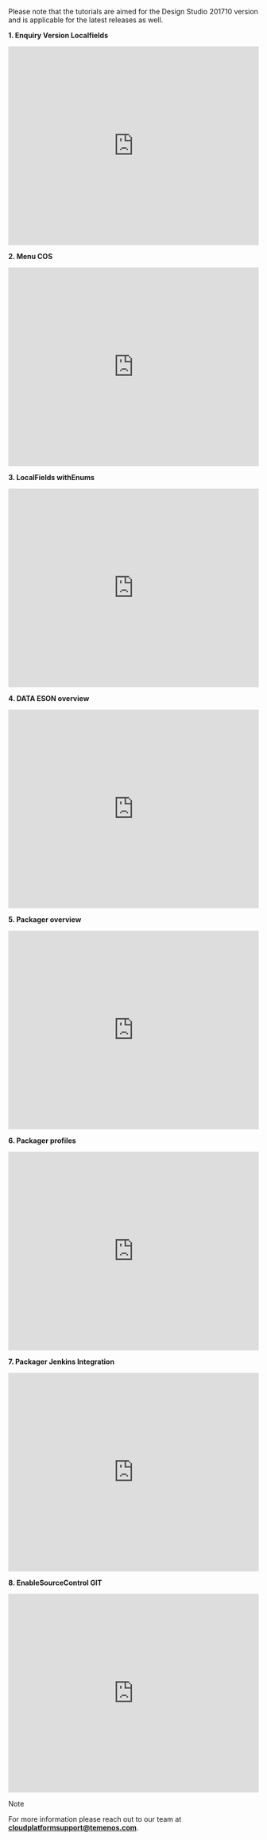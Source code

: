 <script src="https://ajax.googleapis.com/ajax/libs/jquery/3.2.1/jquery.min.js"></script>
<script type="text/javascript" language="javascript" src="./scripts/getTemplates.js"></script>
<script type="text/javascript" language="javascript" src="./scripts/getTemplateDetails.js"></script>
<script type="text/javascript" language="javascript" src="./scripts/js-yaml.min.js"></script>

Please note that the tutorials are aimed for the Design Studio 201710 version and is applicable for the latest releases as well. 

**1. Enquiry Version Localfields**
<html>
 <body>
<iframe src="https://www.youtube.com/embed?v=ULSv4Fxzzbs&list=PLFOnYXkU0RWMBwlisyMd13Ol0mukQFWGS&index=16"
width="100%" height="400" frameborder="0" allowfullscreen></iframe>
 </body>
</html>

**2. Menu COS**
<iframe width="100%" height="400" src="https://www.youtube.com/embed/JACsBLJqm6g" frameborder="0" allow="accelerometer; autoplay; encrypted-media; gyroscope; picture-in-picture" allowfullscreen></iframe>

**3. LocalFields withEnums**
<iframe width="100%" height="400" src="https://www.youtube.com/embed/bfgk37pePFI" frameborder="0" allow="accelerometer; autoplay; encrypted-media; gyroscope; picture-in-picture" allowfullscreen></iframe>

**4. DATA ESON overview**
<iframe width="100%" height="400" src="https://www.youtube.com/embed/F24oP_7j_z4" frameborder="0" allow="accelerometer; autoplay; encrypted-media; gyroscope; picture-in-picture" allowfullscreen></iframe>

**5. Packager overview**
<iframe width="100%" height="400" src="https://www.youtube.com/embed/wETFA5KEr_g" frameborder="0" allow="accelerometer; autoplay; encrypted-media; gyroscope; picture-in-picture" allowfullscreen></iframe>

**6. Packager profiles**
<iframe width="100%" height="400" src="https://www.youtube.com/embed/lN5jjvUTMaA" frameborder="0" allow="accelerometer; autoplay; encrypted-media; gyroscope; picture-in-picture" allowfullscreen></iframe>

**7. Packager Jenkins Integration**
<iframe width="100%" height="400" src="https://www.youtube.com/embed/0zGsSP1vReY" frameborder="0" allow="accelerometer; autoplay; encrypted-media; gyroscope; picture-in-picture" allowfullscreen></iframe>

**8. EnableSourceControl GIT**
<iframe width="100%" height="400" src="https://www.youtube.com/embed/3zJaWm7kjPw" frameborder="0" allow="accelerometer; autoplay; encrypted-media; gyroscope; picture-in-picture" allowfullscreen></iframe>
 
> [!Note]
> For more information please reach out to our team at **cloudplatformsupport@temenos.com**.
